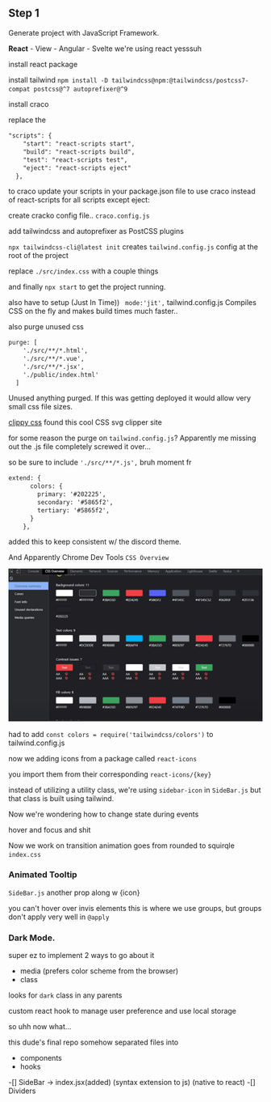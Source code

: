 ## Step 1
Generate project with JavaScript Framework.

**React** - View - Angular - Svelte
we're using react yesssuh

install react package

install tailwind
`npm install -D tailwindcss@npm:@tailwindcss/postcss7-compat postcss@^7 autoprefixer@^9`

install craco


replace the 
```
"scripts": {
    "start": "react-scripts start",
    "build": "react-scripts build",
    "test": "react-scripts test",
    "eject": "react-scripts eject"
  },
```
to craco
update your scripts in your package.json file to use craco instead of react-scripts for all scripts except eject:

create cracko config file..
`craco.config.js`

add tailwindcss and autoprefixer as PostCSS plugins


`npx tailwindcss-cli@latest init`
creates `tailwind.config.js` config at the root of the project

replace `./src/index.css`
with a couple things

and finally 
`npx start`
to get the project running.

also have to setup 
(Just In Time))
` mode:'jit',`
tailwind.config.js
Compiles CSS on the fly and makes build times much faster..

also purge unused css

```
purge: [
    './src/**/*.html',
    './src/**/*.vue',
    './src/**/*.jsx',
    './public/index.html'
  ]
```
Unused anything purged.
If this was getting deployed it would allow very small css file sizes.


[clippy css](https://bennettfeely.com/clippy/)
found this cool CSS svg clipper site


for some reason the purge on `tailwind.config.js`? Apparently me missing out the .js file completely screwed it over...

so be sure to include 
    `'./src/**/*.js',`
    bruh moment fr

```
extend: {
      colors: {
        primary: '#202225',
        secondary: '#5865f2',
        tertiary: '#5865f2',
      }
    },
```
added this to keep consistent w/ the discord theme.


And Apparently Chrome Dev Tools
`CSS Overview`

![CSS-Overview // Chrome Dev Tools](CSS-overview.png)


had to add 
`const colors = require('tailwindcss/colors')`
to tailwind.config.js

now we adding icons from a package called 
`react-icons`

you import them from their corresponding
`react-icons/{key}`


instead of utilizing a utility class, we're using 
`sidebar-icon` in `SideBar.js`
but that class is built using tailwind.


Now we're wondering how to change state during 
events

hover and focus and shit


Now we work on transition animation
goes from rounded to squirqle
`index.css`



### Animated Tooltip
`SideBar.js` another prop along w {icon}

you can't hover over invis elements
this is where we use groups, but groups don't apply very well in `@apply`


### Dark Mode.
super ez to implement
2 ways to go about it
- media (prefers color scheme from the browser)
- class

looks for `dark` class in any parents

custom react hook to manage user preference and use local storage


so uhh now what...

this dude's final repo somehow separated files into
- components
- hooks


-[] SideBar -> index.jsx(added) (syntax extension to js) (native to react)
-[] Dividers